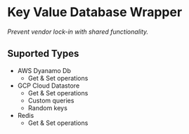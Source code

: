 # Key Value Database Wrapper

_Prevent vendor lock-in with shared functionality._


## Suported Types

+ AWS Dyanamo Db
  - Get & Set operations
+ GCP Cloud Datastore
  - Get & Set operations
  - Custom queries
  - Random keys
+ Redis
  - Get & Set operations
